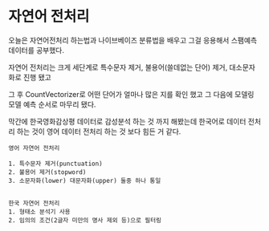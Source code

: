 # 자연어 전처리

오늘은 자연어전처리 하는법과 나이브베이즈 분류법을 배우고 그걸 응용해서 스팸예측 데이터를 공부했다.

자연어 전처리는 크게 세단계로 특수문자 제거, 불용어(쓸데없는 단어) 제거, 대소문자화로 진행 됐고 

그 후 CountVectorizer로 어떤 단어가 얼마나 많은 지를 확인 했고 그 다음에 모델링 모델 예측 순서로 마무리 됐다.

막간에 한국영화감상평 데이터로 감성분석 하는 것 까지 해봤는데 한국어로 데이터 전처리 하는 것이 영어 데이터 전처리 하는 것 보다 힘든 거 같다.


```
영어 자연어 전처리

1. 특수문자 제거(punctuation)
2. 불용어 제거(stopword)
3. 소문자화(lower) 대문자화(upper) 둘중 하나 통일


한국 자연어 전처리
1. 형태소 분석기 사용
2. 임의의 조건(2글자 미만의 명사 제외 등)으로 필터링
